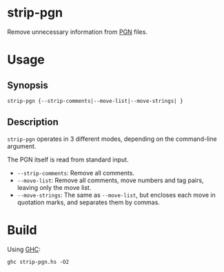 # strip-pgn
Remove unnecessary information from [PGN](https://en.wikipedia.org/wiki/Portable_Game_Notation) files.

# Usage

## Synopsis
```
strip-pgn {--strip-comments|--move-list|--move-strings| }
```
## Description

`strip-pgn` operates in 3 different modes, depending on the command-line argument.

The PGN itself is read from standard input.

* `--strip-comments`: Remove all comments.
* `--move-list`: Remove all comments, move numbers and tag pairs, leaving only the move list.
* `--move-strings`: The same as `--move-list`, but encloses each move in quotation marks, and separates them by commas.

# Build

Using [GHC](https://www.haskell.org/ghc/):
```
ghc strip-pgn.hs -O2
```

